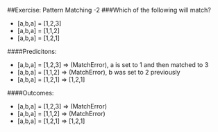 ##Exercise: Pattern Matching -2
###Which of the following will match?

- [a,b,a] = [1,2,3]
- [a,b,a] = [1,1,2]
- [a,b,a] = [1,2,1]


####Predicitons:  
- [a,b,a] = [1,2,3] => (MatchError), a is set to 1 and then
  matched to 3  
- [a,b,a] = [1,1,2] => (MatchError), b was set to 2 previously  
- [a,b,a] = [1,2,1] => [1,2,1]  

####Outcomes:  
- [a,b,a] = [1,2,3] => (MatchError)  
- [a,b,a] = [1,1,2] => (MatchError)  
- [a,b,a] = [1,2,1] => [1,2,1]  

